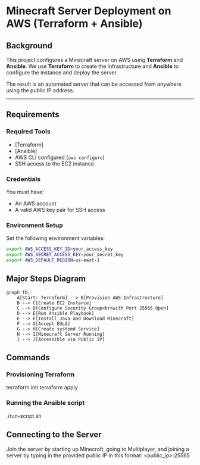 # Minecraft Server Deployment on AWS (Terraform + Ansible)

## Background

This project configures a Minecraft server on AWS using **Terraform** and **Ansible**. We use **Terraform** to create the infrastructure and **Ansible** to configure the instance and deploy the server.

The result is an automated server that can be accessed from anywhere using the public IP address.

---

## Requirements

### Required Tools

- [Terraform]
- [Ansible]
- AWS CLI configured (`aws configure`)
- SSH access to the EC2 instance

### Credentials

You must have:

- An AWS account
- A valid AWS key pair for SSH access

### Environment Setup

Set the following environment variables:

```bash
export AWS_ACCESS_KEY_ID=your_access_key
export AWS_SECRET_ACCESS_KEY=your_secret_key
export AWS_DEFAULT_REGION=us-east-1
```
## Major Steps Diagram
```mermaid
graph TD;
    A[Start: Terraform] --> B[Provision AWS Infrastructure]
    B --> C[Create EC2 Instance]
    C --> D[Configure Security Group<br>with Port 25565 Open]
    D --> E[Run Ansible Playbook]
    E --> F[Install Java and Download Minecraft]
    F --> G[Accept EULA]
    G --> H[Create systemd Service]
    H --> I[Minecraft Server Running]
    I --> J[Accessible via Public IP]
```

## Commands
### Provisioning Terraform
terraform init
terraform apply
### Running the Ansible script
./run-script.sh
## Connecting to the Server
Join the server by starting up Minecraft, going to Multiplayer, and joining a server by typing in the provided public IP in this format: <public_ip>:25565

